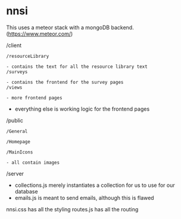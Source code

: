 # nnsi

This uses a meteor stack with a mongoDB backend. (https://www.meteor.com/)

/client

    /resourceLibrary
  
    - contains the text for all the resource library text
    /surveys
  
    - contains the frontend for the survey pages
    /views
  
    - more frontend pages
    
  - everything else is working logic for the frontend pages
  
/public

    /General
  
    /Homepage
  
    /MainIcons
  
    - all contain images

/server

  - collections.js merely instantiates a collection for us to use for our database
  - emails.js is meant to send emails, although this is flawed
  
nnsi.css has all the styling
routes.js has all the routing

  
